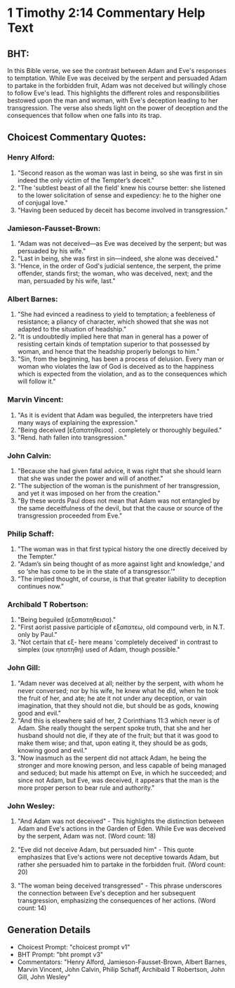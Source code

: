 # 1 Timothy 2:14 Commentary Help Text

## BHT:
In this Bible verse, we see the contrast between Adam and Eve's responses to temptation. While Eve was deceived by the serpent and persuaded Adam to partake in the forbidden fruit, Adam was not deceived but willingly chose to follow Eve's lead. This highlights the different roles and responsibilities bestowed upon the man and woman, with Eve's deception leading to her transgression. The verse also sheds light on the power of deception and the consequences that follow when one falls into its trap.

## Choicest Commentary Quotes:
### Henry Alford:
1. "Second reason as the woman was last in being, so she was first in sin indeed the only victim of the Tempter’s deceit." 
2. "The 'subtlest beast of all the field' knew his course better: she listened to the lower solicitation of sense and expediency: he to the higher one of conjugal love."
3. "Having been seduced by deceit has become involved in transgression."

### Jamieson-Fausset-Brown:
1. "Adam was not deceived—as Eve was deceived by the serpent; but was persuaded by his wife." 
2. "Last in being, she was first in sin—indeed, she alone was deceived."
3. "Hence, in the order of God's judicial sentence, the serpent, the prime offender, stands first; the woman, who was deceived, next; and the man, persuaded by his wife, last."

### Albert Barnes:
1. "She had evinced a readiness to yield to temptation; a feebleness of resistance; a pliancy of character, which showed that she was not adapted to the situation of headship."
2. "It is undoubtedly implied here that man in general has a power of resisting certain kinds of temptation superior to that possessed by woman, and hence that the headship properly belongs to him."
3. "Sin, from the beginning, has been a process of delusion. Every man or woman who violates the law of God is deceived as to the happiness which is expected from the violation, and as to the consequences which will follow it."

### Marvin Vincent:
1. "As it is evident that Adam was beguiled, the interpreters have tried many ways of explaining the expression."
2. "Being deceived [εξαπατηθεισα] . completely or thoroughly beguiled."
3. "Rend. hath fallen into transgression."

### John Calvin:
1. "Because she had given fatal advice, it was right that she should learn that she was under the power and will of another."
2. "The subjection of the woman is the punishment of her transgression, and yet it was imposed on her from the creation."
3. "By these words Paul does not mean that Adam was not entangled by the same deceitfulness of the devil, but that the cause or source of the transgression proceeded from Eve."

### Philip Schaff:
1. "The woman was in that first typical history the one directly deceived by the Tempter." 
2. "Adam’s sin being thought of as more against light and knowledge,’ and so ‘she has come to be in the state of a transgressor.’"
3. "The implied thought, of course, is that that greater liability to deception continues now."

### Archibald T Robertson:
1. "Being beguiled (εξαπατηθεισα)."
2. "First aorist passive participle of εξαπατεω, old compound verb, in N.T. only by Paul."
3. "Not certain that εξ- here means 'completely deceived' in contrast to simplex (ουκ ηπατηθη) used of Adam, though possible."

### John Gill:
1. "Adam never was deceived at all; neither by the serpent, with whom he never conversed; nor by his wife, he knew what he did, when he took the fruit of her, and ate; he ate it not under any deception, or vain imagination, that they should not die, but should be as gods, knowing good and evil."
2. "And this is elsewhere said of her, 2 Corinthians 11:3 which never is of Adam. She really thought the serpent spoke truth, that she and her husband should not die, if they ate of the fruit; but that it was good to make them wise; and that, upon eating it, they should be as gods, knowing good and evil."
3. "Now inasmuch as the serpent did not attack Adam, he being the stronger and more knowing person, and less capable of being managed and seduced; but made his attempt on Eve, in which he succeeded; and since not Adam, but Eve, was deceived, it appears that the man is the more proper person to bear rule and authority."

### John Wesley:
1. "And Adam was not deceived" - This highlights the distinction between Adam and Eve's actions in the Garden of Eden. While Eve was deceived by the serpent, Adam was not. (Word count: 18)

2. "Eve did not deceive Adam, but persuaded him" - This quote emphasizes that Eve's actions were not deceptive towards Adam, but rather she persuaded him to partake in the forbidden fruit. (Word count: 20)

3. "The woman being deceived transgressed" - This phrase underscores the connection between Eve's deception and her subsequent transgression, emphasizing the consequences of her actions. (Word count: 14)


## Generation Details
- Choicest Prompt: "choicest prompt v1"
- BHT Prompt: "bht prompt v3"
- Commentators: "Henry Alford, Jamieson-Fausset-Brown, Albert Barnes, Marvin Vincent, John Calvin, Philip Schaff, Archibald T Robertson, John Gill, John Wesley"
